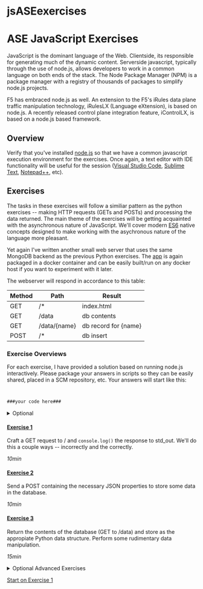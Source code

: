 # jsASEexercises

# ASE JavaScript Exercises

JavaScript is the dominant language of the Web. Clientside, its responsible for generating much of the dynamic content. Serverside javascript, typically through the use of node.js, allows developers to work in a common language on both ends of the stack. The Node Package Manager (NPM) is a package manager with a registry of thousands of packages to simplify node.js projects.   

F5 has embraced node.js as well. An extension to the F5's iRules data plane traffic manipulation technology, iRulesLX (Language eXtension), is based on node.js. A recently released control plane integration feature, iControlLX, is based on a node.js based framework. 

## Overview

Verify that you've installed [node.js](https://nodejs.org/en/download/) so that we have a common javascript execution environment for the exercises. Once again, a text editor with IDE functionality will be useful for the session ([Visual Studio Code](https://code.visualstudio.com/), [Sublime Text](https://www.sublimetext.com/), [Notepad++](https://notepad-plus-plus.org/), etc). 

## Exercises

The tasks in these exercises will follow a similiar pattern as the python exercises -- making HTTP requests (GETs and POSTs) and processing the data returned. The main theme of the exercises will be getting acquainted with the asynchronous nature of JavaScript. We'll cover modern [ES6](https://www.w3schools.com/js/js_es6.asp) native concepts designed to make working with the asychronous nature of the language more pleasant. 

Yet again I've written another small web server that uses the same MongoDB backend as the previous Python exercises. The [app](./WebServer/app.py) is again packaged in a docker container and can be easily built/run on any docker host if you want to experiment with it later. 

The webserver will respond in accordance to this table:

| Method | Path         | Result               |
|--------|--------------|----------------------|
| GET    | /*           | index.html           |
| GET    | /data        | db contents          |
| GET    | /data/{name} | db record for {name} |
| POST   | /*           | db insert            |

### Exercise Overviews

For each exercise, I have provided a solution based on running node.js interactively. Please package your answers in scripts so they can be easily shared, placed in a SCM repository, etc. Your answers will start like this:
```javascript


###your code here###
```

<details><summary>Optional</summary>
<p>

If you are comfortable with git, clone the repo, create a branch, and collect your answers in directory under the [answers](./answers) directory of the repository. Initiate a [pull request](https://help.github.com/articles/about-pull-requests/) when you're done.
      
</p>
</details>

#### [Exercise 1](./jsExercise1.md)

Craft a GET request to / and ``console.log()`` the response to std_out. We'll do this a couple ways -- incorrectly and the correctly.

_10min_

#### [Exercise 2](./jsExercise2.md)

Send a POST containing the necessary JSON properties to store some data in the database.

_10min_

#### [Exercise 3](./pyExercise3.md)

Return the contents of the database (GET to /data) and store as the appropiate Python data structure. Perform some rudimentary data manipulation.

_15min_

<details><summary>Optional Advanced Exercises</summary>
<p>

Update the WebServer, [app.py](./WebServer/app.py) to be a little more useful. Here are some ideas:

Display a proper error page when recieving requests for paths that don't exist.
```bash
$ curl http://example.app/foo
HTTP/1.0 404 NOT FOUND
```
Implement a URI routing scheme that displays individual database entries based on path.
```bash
$ curl http://example.app/kevin
{'name': 'kevin', 'message': 'calmer than you are'}
HTTP/1.0 200 OK
```
Implement the DELETE http method to remove an individual record.
```bash
$ curl -X DELETE http://example.app/kevin
{'response': 'db entry "kevin" deleted'}
HTTP/1.0 200 OK
```
Or any other modification you'd like. 
      
</p>
</details>


[Start on Exercise 1](./pyExercise1.md)
